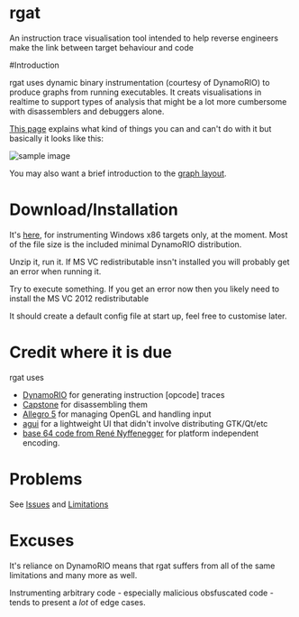 # rgat
An instruction trace visualisation tool intended to help reverse engineers make the link between target behaviour and code

#Introduction

rgat uses dynamic binary instrumentation (courtesy of DynamoRIO) to produce graphs from running executables. 
It creats visualisations in realtime to support types of analysis that might be a lot more cumbersome with 
disassemblers and debuggers alone.

[This page](https://github.com/ncatlin/rgat/wiki) explains what kind of things you can and can't do with it but basically it looks like this:

![sample image](https://github.com/ncatlin/ncatlin/raw/master/firefox-live-small.gif)

You may also want a brief introduction to the [graph layout](https://github.com/ncatlin/rgat/wiki/Graph-Layout).

# Download/Installation

It's [here](link), for instrumenting Windows x86 targets only, at the moment. Most of the file size is the included minimal DynamoRIO distribution.

Unzip it, run it.
If MS VC redistributable insn't installed you will probably get an error when running it.

Try to execute something. If you get an error now then you likely need to install the MS VC 2012 redistributable

It should create a default config file at start up, feel free to customise later.

# Credit where it is due

rgat uses 

* [DynamoRIO](https://github.com/DynamoRIO/) for generating instruction [opcode] traces
* [Capstone](http://www.capstone-engine.org/) for disassembling them
* [Allegro 5](https://www.allegro.cc/) for managing OpenGL and handling input
* [agui](https://github.com/jmasterx/Agui/) for a lightweight UI that didn't involve distributing GTK/Qt/etc
* [base 64 code from René Nyffenegger](http://www.adp-gmbh.ch/cpp/common/base64.html) for platform independent encoding.

# Problems

See [Issues](https://github.com/ncatlin/rgat/issues) and [Limitations](https://github.com/ncatlin/rgat/wiki#limitations)

# Excuses

It's reliance on DynamoRIO means that rgat suffers from all of the same limitations and many more as well.

Instrumenting arbitrary code - especially malicious obsfuscated code - tends to present a *lot* of edge cases.

